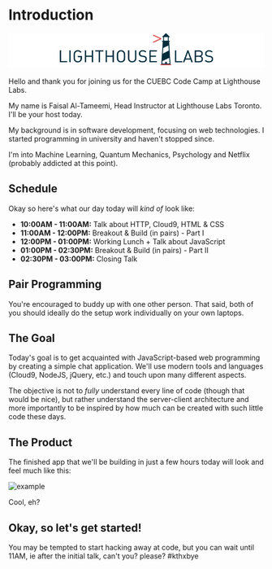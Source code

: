 # Introduction

<div style="background-color:white; width:100%; margin-bottom:20px">
  <img src="/images/lhl-logo.png" style="width:60%; margin-left:20%">
</div>

Hello and thank you for joining us for the CUEBC Code Camp at Lighthouse Labs.

My name is Faisal Al-Tameemi, Head Instructor at Lighthouse Labs Toronto. I'll be your host today.

My background is in software development, focusing on web technologies. I started programming in university and haven't stopped since.

I'm into Machine Learning, Quantum Mechanics, Psychology and Netflix (probably addicted at this point).


## Schedule

Okay so here's what our day today will _kind of_ look like:

* **10:00AM - 11:00AM:** Talk about HTTP, Cloud9, HTML & CSS
* **11:00AM - 12:00PM:** Breakout & Build (in pairs) - Part I
* **12:00PM - 01:00PM:** Working Lunch + Talk about JavaScript
* **01:00PM - 02:30PM:** Breakout & Build (in pairs) - Part II
* **02:30PM - 03:00PM:** Closing Talk

## Pair Programming

You're encouraged to buddy up with one other person. That said, both of you should ideally do the setup work individually on your own laptops. 

## The Goal

Today's goal is to get acquainted with JavaScript-based web programming by creating a simple chat application. We'll use modern tools and languages (Cloud9, NodeJS, jQuery, etc.) and touch upon many different aspects. 

The objective is not to _fully_ understand every line of code (though that would be nice), but rather understand the server-client architecture and more importantly to be inspired by how much can be created with such little code these days.

## The Product

The finished app that we'll be building in just a few hours today will look and feel much like this:

![example](http://d.pr/i/1k0TK/33fupKLm+)

Cool, eh?

## Okay, so let's get started!

You may be tempted to start hacking away at code, but you can wait until 11AM, ie after the initial talk, can't you? please? #kthxbye